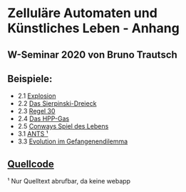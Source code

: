 # Zelluläre Automaten und Künstliches Leben - Anhang
## W-Seminar 2020 von Bruno Trautsch
## Beispiele:
- 2.1 [Explosion](./Explosion)
- 2.2 [Das Sierpinski-Dreieck](./Sierpinski-Dreieck)
- 2.3 [Regel 30](./Regel-30)
- 2.4 [Das HPP-Gas](./HPP-Gas)
- 2.5 [Conways Spiel des Lebens](./LIFE)
- 3.1 [ANTS ¹](https://github.com/jufo-ameisen-2019/ants-simulator)
- 3.3 [Evolution im Gefangenendilemma](./Gefangenendilemma)

## [Quellcode](https://github.com/za-und-kl/za-und-kl.github.io)

¹ Nur Quelltext abrufbar, da keine webapp

